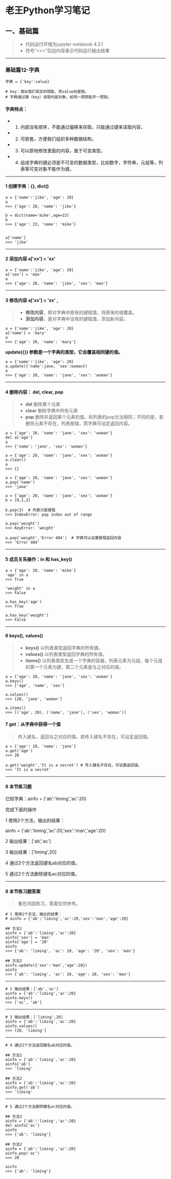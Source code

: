 # 老王Python学习笔记
## 一、基础篇

> - 代码运行环境为jupyter notebook 4.3.1
> - 符号“>>>”后边内容表示代码运行输出结果

---

### 基础篇12-字典

```
字典 = {'key':value} 

# key：类似我们现实的钥匙，而value则是锁。
# 字典通过键（key）读取内部对象，如同一把钥匙开一把锁。
```

#### 字典特点：

- 1. 内部没有顺序，不能通过偏移来存取，只能通过键来读取内容，
- 2. 可嵌套，方便我们组织多种数据结构，
- 3. 可以原地修改里面的内容，属于可变类型。
- 4. 组成字典的键必须是不可变的数据类型，比如数字，字符串，元组等，列表等可变对象不能作为键。

---

#### 1 创建字典：{}, dict()
```
a = {'name':'jike', 'age': 20}
a 
>>> {'age': 20, 'name': 'jike'}

b = dict(name='mike',age=23)
b
>>> {'age': 23, 'name': 'mike'}


a['name']
>>> 'jike'
```
---

#### 2 添加内容 a['xx'] = 'xx'

```
a = {'name':'jike', 'age': 20}
a['sex'] = 'man'
a
>>> {'age': 20, 'name': 'jike', 'sex': 'man'}
```
---

#### 3 修改内容 a['xx'] = 'xx' ,

> - **修改内容**，即对字典中原有的键赋值，将原来的值覆盖。
> - **添加内容**，是对字典中没有的键赋值，添加新内容。

```
a = {'name':'jike', 'age': 20}
a['name'] = 'mary'
a
>>> {'age': 20, 'name': 'mary'}
```

**update({})  参数是一个字典的类型，它会覆盖相同键的值。**

```
a = {'name':'jike', 'age': 20}
a.update({'name':jane, 'sex':woman})
a
>>> {'age': 20, 'name': 'jane', 'sex': 'woman'}
```

---

#### 4 删除内容： del, clear, pop
> - **del** 删除某个元素
> - **clear** 删除字典中所有元素
> - **pop** 删除并返回某个元素的值，和列表的pop方法相同；不同的是，若删除元素不存在，列表报错，而字典可设定返回内容。

```
a = {'age': 20, 'name': 'jane', 'sex': 'woman'}
del a['age']
a
>>> {'name': 'jane', 'sex': 'woman'}

a = {'age': 20, 'name': 'jane', 'sex': 'woman'}
a.clear()
a
>>> {}

a = {'age': 20, 'name': 'jane', 'sex': 'woman'}
a.pop('name')
>>> 'jane'

a = {'age': 20, 'name': 'jane', 'sex': 'woman'}
b = [0,1,2]

b.pop(3)  # 列表只是报错
>>> IndexError: pop index out of range

a.pop('weight') 
>>> KeyError: 'weight'

a.pop('weight','Error 404')  # 字典可以设置报错返回内容
>>> 'Error 404'

```

---

#### 5 成员关系操作：in 和 has_key() 

```
a = {'age': 20, 'name': 'mike'}
'age' in a
>>> True

'weight' in a
>>> False

a.has_key('age')
>>> True

a.has_key('weight')
>>> False
```
---

#### 6 keys(), values()

> - **keys()**  以列表类型返回字典的所有键。
> - **values()**  以列表类型返回字典的所有值。
> - **items()** 以列表类型生成一个字典的容器，列表元素为元组，每个元组的第一个元素为键，第二个元素是与之对应的值。

```
a = {'age': 20, 'name': 'jane', 'sex': 'woman'}
a.keys()
>>> ['age', 'name', 'sex']

a.values()
>>> [20, 'jane', 'woman']

a.items()
>>> [('age', 20), ('name', 'jane'), ('sex', 'woman')]
```

#### 7 get：从字典中获得一个值
> 传入键名，返回与之对应的值。若传入键名不存在，可设定返回值。

```
a = {'age': 20, 'name': 'jane'}
a.get('age')
>>> 20

a.get('weight','It is a secret') # 传入键名不存在，可设置返回值。
>>> 'It is a secret'
```
---

#### 8 本节练习题

已知字典：ainfo = {'ab':'liming','ac':20}

完成下面的操作

1 使用2个方法，输出的结果：

ainfo = {'ab':'liming','ac':20,'sex':'man','age':20}

2 输出结果：['ab','ac']

3 输出结果：['liming',20]

4 通过2个方法返回键名ab对应的值。

5 通过2个方法删除键名ac对应的值。

---

#### 8 本节练习题答案
> 重在巩固练习，答案仅供参考。

```
# 1 使用2个方法，输出的结果：
# ainfo = {'ab':'liming','ac':20,'sex':'man','age':20}

## 方法1
ainfo = {'ab':'liming','ac':20}
ainfo['sex'] = 'man'
ainfo['age'] = '20'
ainfo
>>> {'ab': 'liming', 'ac': 20, 'age': '20', 'sex': 'man'}

## 方法2
ainfo.update({'sex':'man','age':20})
ainfo
>>> {'ab': 'liming', 'ac': 20, 'age': 20, 'sex': 'man'}
```
---
```
# 2 输出结果：['ab','ac']
ainfo = {'ab':'liming','ac':20}
ainfo.keys()
>>> ['ac', 'ab']
```
---

```
# 3 输出结果：['liming',20]
ainfo = {'ab':'liming','ac':20}
ainfo.values()
>>> [20, 'liming']
```
---

```
# 4 通过2个方法返回键名ab对应的值。

## 方法1
ainfo = {'ab':'liming','ac':20}
ainfo['ab']
>>> 'liming'

## 方法2
ainfo = {'ab':'liming','ac':20}
ainfo.get('ab')
>>> 'liming'
```
---

```
# 5 通过2个方法删除键名ac对应的值。

## 方法1
ainfo = {'ab':'liming','ac':20}
del ainfo['ac']
ainfo 
>>> {'ab': 'liming'}

## 方法2
ainfo = {'ab':'liming','ac':20}
ainfo.pop('ac')
>>> 20

ainfo
>>> {'ab': 'liming'}

```
